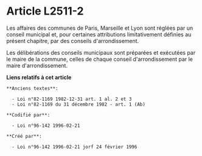 # Article L2511-2

Les affaires des communes de Paris, Marseille et Lyon sont réglées par un conseil municipal et, pour certaines attributions
limitativement définies au présent chapitre, par des conseils d'arrondissement.

Les délibérations des conseils municipaux sont préparées et exécutées par le maire de la commune, celles de chaque conseil
d'arrondissement par le maire d'arrondissement.

**Liens relatifs à cet article**

	**Anciens textes**:

	  - Loi n°82-1169 1982-12-31 art. 1 al. 2 et 3
	  - Loi n°82-1169 du 31 décembre 1982 - art. 1 (Ab)

	**Codifié par**:

	  - Loi n°96-142 1996-02-21

	**Créé par**:

	  - Loi n°96-142 1996-02-21 jorf 24 février 1996
